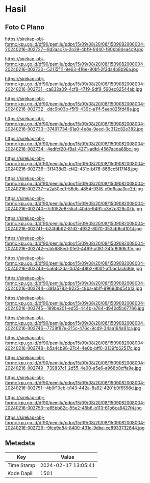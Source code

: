 # Hasil

## Foto C Plano

https://sirekap-obj-formc.kpu.go.id/df90/pemilu/pdpr/15/09/08/20/08/1509082008004-20240216-002727--8d3aac7a-3b39-4bf9-9440-f80bb8dea4c9.jpg

https://sirekap-obj-formc.kpu.go.id/df90/pemilu/pdpr/15/09/08/20/08/1509082008004-20240216-002730--52115f11-9e63-41be-80bf-2f3da4b8b96a.jpg

https://sirekap-obj-formc.kpu.go.id/df90/pemilu/pdpr/15/09/08/20/08/1509082008004-20240216-002731--ca832a09-4cf8-4719-9df9-590ec82544ab.jpg

https://sirekap-obj-formc.kpu.go.id/df90/pemilu/pdpr/15/09/08/20/08/1509082008004-20240216-002732--ddc9b03b-f5f9-439c-a11f-5aeb825fd48a.jpg

https://sirekap-obj-formc.kpu.go.id/df90/pemilu/pdpr/15/09/08/20/08/1509082008004-20240216-002733--37497734-61a0-4e8a-9eed-0c312c82e382.jpg

https://sirekap-obj-formc.kpu.go.id/df90/pemilu/pdpr/15/09/08/20/08/1509082008004-20240216-002734--4edfcf20-f9a1-4271-adfd-4567acda88bc.jpg

https://sirekap-obj-formc.kpu.go.id/df90/pemilu/pdpr/15/09/08/20/08/1509082008004-20240216-002736--3f1438d3-cf42-431c-bf76-866cc5f17f48.jpg

https://sirekap-obj-formc.kpu.go.id/df90/pemilu/pdpr/15/09/08/20/08/1509082008004-20240216-002737--a2a50ec1-58db-4854-93f8-e9d6aaa3cc2d.jpg

https://sirekap-obj-formc.kpu.go.id/df90/pemilu/pdpr/15/09/08/20/08/1509082008004-20240216-002740--7c1052e8-55af-40d5-9491-c3e2c329c07b.jpg

https://sirekap-obj-formc.kpu.go.id/df90/pemilu/pdpr/15/09/08/20/08/1509082008004-20240216-002741--b24fdb62-81d2-4932-8070-053cb8cd1014.jpg

https://sirekap-obj-formc.kpu.go.id/df90/pemilu/pdpr/15/09/08/20/08/1509082008004-20240216-002742--cb5688ed-0fe0-4469-a08f-34fd8068c1fe.jpg

https://sirekap-obj-formc.kpu.go.id/df90/pemilu/pdpr/15/09/08/20/08/1509082008004-20240216-002743--5a64c2da-0d74-48b2-900f-af0ac1ac636e.jpg

https://sirekap-obj-formc.kpu.go.id/df90/pemilu/pdpr/15/09/08/20/08/1509082008004-20240216-002744--391a5783-9225-48ba-ab1f-99690bd54b12.jpg

https://sirekap-obj-formc.kpu.go.id/df90/pemilu/pdpr/15/09/08/20/08/1509082008004-20240216-002745--189be201-ed55-444b-a784-d942d5b67766.jpg

https://sirekap-obj-formc.kpu.go.id/df90/pemilu/pdpr/15/09/08/20/08/1509082008004-20240216-002746--7728f87e-215c-476c-9cd9-34aa194a81ca.jpg

https://sirekap-obj-formc.kpu.go.id/df90/pemilu/pdpr/15/09/08/20/08/1509082008004-20240216-002748--b5a4cb96-27c4-4e0b-bff0-0139fd62517c.jpg

https://sirekap-obj-formc.kpu.go.id/df90/pemilu/pdpr/15/09/08/20/08/1509082008004-20240216-002749--739837c1-2d55-4e00-a5e6-a968b8cffe9e.jpg

https://sirekap-obj-formc.kpu.go.id/df90/pemilu/pdpr/15/09/08/20/08/1509082008004-20240216-002751--4b0f10eb-b143-442a-8a92-4201b0f6596d.jpg

https://sirekap-obj-formc.kpu.go.id/df90/pemilu/pdpr/15/09/08/20/08/1509082008004-20240216-002753--e65bb82c-55e2-45b6-b113-61b6ca9427f4.jpg

https://sirekap-obj-formc.kpu.go.id/df90/pemilu/pdpr/15/09/08/20/08/1509082008004-20240216-002729--9fce9d84-8400-431c-9dbe-ce8933732644.jpg


## Metadata

| Key        | Value               |
| ---------- | ------------------- |
| Time Stamp | 2024-02-17 13:05:41 |
| Kode Dapil | 1501                |



